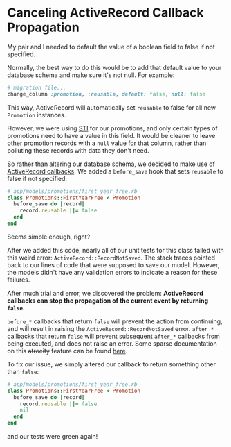 # Canceling ActiveRecord Callback Propagation

My pair and I needed to default the value of a boolean field to false if not specified.

Normally, the best way to do this would be to add that default value to your database schema and make sure it's not null. For example:

```ruby
# migration file...
change_column :promotion, :reusable, default: false, null: false
```

This way, ActiveRecord will automatically set `reusable` to false for all new `Promotion` instances.

However, we were using [STI][1] for our promotions, and only certain types of promotions need to have a value in this field. It would be cleaner to leave other promotion records with a `null` value for that column, rather than polluting these records with data they don't need.

So rather than altering our database schema, we decided to make use of [ActiveRecord callbacks][2]. We added a `before_save` hook that sets `reusable` to false if not specified:

```ruby
# app/models/promotions/first_year_free.rb
class Promotions::FirstYearFree < Promotion
  before_save do |record|
    record.reusable ||= false
  end
end
```

Seems simple enough, right?

After we added this code, nearly all of our unit tests for this class failed with this weird error: `ActiveRecord::RecordNotSaved`. The stack traces pointed back to our lines of code that were supposed to save our model. However, the models didn't have any validation errors to indicate a reason for these failures.

After much trial and error, we discovered the problem: **ActiveRecord callbacks can stop the propagation of the current event by returning `false`.**

`before_*` callbacks that return `false` will prevent the action from continuing, and will result in raising the `ActiveRecord::RecordNotSaved` error. `after_*` callbacks that return `false` will prevent subsequent `after_*` callbacks from being executed, and does not raise an error. Some sparse documentation on this ~~atrocity~~ feature can be found [here][3].

To fix our issue, we simply altered our callback to return something other than `false`:

```ruby
# app/models/promotions/first_year_free.rb
class Promotions::FirstYearFree < Promotion
  before_save do |record|
    record.reusable ||= false
    nil
  end
end
```

and our tests were green again!

[1]: http://api.rubyonrails.org/classes/ActiveRecord/Base.html#class-ActiveRecord::Base-label-Single+table+inheritance
[2]: http://guides.rubyonrails.org/active_record_callbacks.html
[3]: http://api.rubyonrails.org/classes/ActiveRecord/Callbacks.html#module-ActiveRecord::Callbacks-label-Canceling+callbacks
